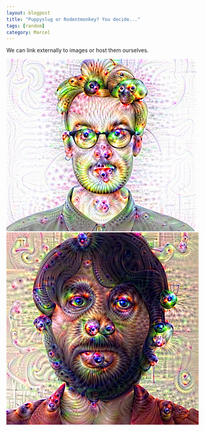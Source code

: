 ```yaml
---
layout: blogpost
title: "Puppyslug or Rodentmonkey? You decide..."
tags: [random]
category: Marcel
---
```


We can link externally to images or host them ourselves.

![marcel_vgg-conv_13.png](/img/blog/marcel_vgg-conv_13.png)
![gene_vgg-conv_13.png](/img/blog/gene_vgg-conv_13.png)